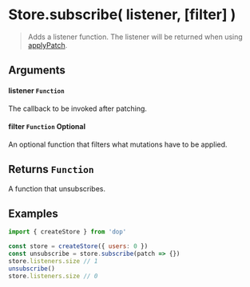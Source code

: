 # Store.subscribe( listener, [filter] )

> Adds a listener function. The listener will be returned when using [applyPatch](/api/javascript/store-applypatch).

## Arguments

#### listener `Function`

The callback to be invoked after patching.

#### filter `Function` Optional

An optional function that filters what mutations have to be applied.

## Returns `Function`

A function that unsubscribes.

## Examples

```js
import { createStore } from 'dop'

const store = createStore({ users: 0 })
const unsubscribe = store.subscribe(patch => {})
store.listeners.size // 1
unsubscribe()
store.listeners.size // 0
```
